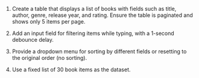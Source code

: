 1. Create a table that displays a list of books with fields such as title, author, genre, release year, and rating. Ensure the table is paginated and shows only 5 items per page.

2. Add an input field for filtering items while typing, with a 1-second debounce delay.

3. Provide a dropdown menu for sorting by different fields or resetting to the original order (no sorting).

4. Use a fixed list of 30 book items as the dataset.